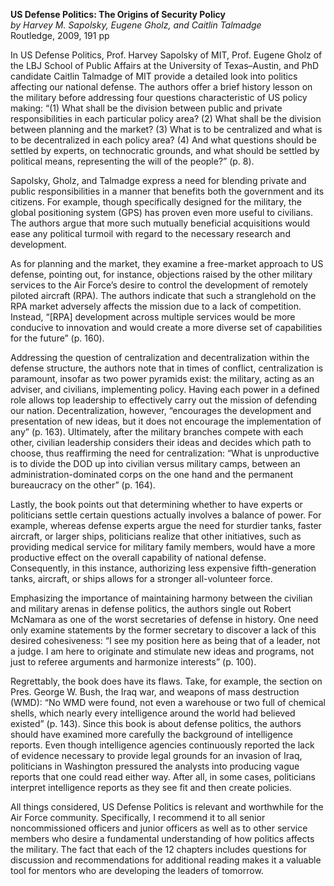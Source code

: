**US Defense Politics: The Origins of Security Policy**  
_by Harvey M. Sapolsky, Eugene Gholz, and Caitlin Talmadge_  
Routledge, 2009, 191 pp  

In US Defense Politics, Prof. Harvey Sapolsky of MIT, Prof. Eugene Gholz of the LBJ School of Public Affairs at the University of Texas–Austin, and PhD candidate Caitlin Talmadge of MIT provide a detailed look into politics affecting our national defense. The authors offer a brief history lesson on the military before addressing four questions characteristic of US policy making: “(1) What shall be the division between public and private responsibilities in each particular policy area? (2) What shall be the division between planning and the market? (3) What is to be centralized and what is to be decentralized in each policy area? (4) And what questions should be settled by experts, on technocratic grounds, and what should be settled by political means, representing the will of the people?” (p. 8).

Sapolsky, Gholz, and Talmadge express a need for blending private and public responsibilities in a manner that benefits both the government and its citizens. For example, though specifically designed for the military, the global positioning system (GPS) has proven even more useful to civilians. The authors argue that more such mutually beneficial acquisitions would ease any political turmoil with regard to the necessary research and development.

As for planning and the market, they examine a free-market approach to US defense, pointing out, for instance, objections raised by the other military services to the Air Force’s desire to control the development of remotely piloted aircraft (RPA). The authors indicate that such a stranglehold on the RPA market adversely affects the mission due to a lack of competition. Instead, “[RPA] development across multiple services would be more conducive to innovation and would create a more diverse set of capabilities for the future” (p. 160).

Addressing the question of centralization and decentralization within the defense structure, the authors note that in times of conflict, centralization is paramount, insofar as two power pyramids exist: the military, acting as an adviser, and civilians, implementing policy. Having each power in a defined role allows top leadership to effectively carry out the mission of defending our nation. Decentralization, however, “encourages the development and presentation of new ideas, but it does not encourage the implementation of any” (p. 163). Ultimately, after the military branches compete with each other, civilian leadership considers their ideas and decides which path to choose, thus reaffirming the need for centralization: “What is unproductive is to divide the DOD up into civilian versus military camps, between an administration-dominated corps on the one hand and the permanent bureaucracy on the other” (p. 164).

Lastly, the book points out that determining whether to have experts or politicians settle certain questions actually involves a balance of power. For example, whereas defense experts argue the need for sturdier tanks, faster aircraft, or larger ships, politicians realize that other initiatives, such as providing medical service for military family members, would have a more productive effect on the overall capability of national defense. Consequently, in this instance, authorizing less expensive fifth-generation tanks, aircraft, or ships allows for a stronger all-volunteer force.

Emphasizing the importance of maintaining harmony between the civilian and military arenas in defense politics, the authors single out Robert McNamara as one of the worst secretaries of defense in history. One need only examine statements by the former secretary to discover a lack of this desired cohesiveness: “I see my position here as being that of a leader, not a judge. I am here to originate and stimulate new ideas and programs, not just to referee arguments and harmonize interests” (p. 100).

Regrettably, the book does have its flaws. Take, for example, the section on Pres. George W. Bush, the Iraq war, and weapons of mass destruction (WMD): “No WMD were found, not even a warehouse or two full of chemical shells, which nearly every intelligence around the world had believed existed” (p. 143). Since this book is about defense politics, the authors should have examined more carefully the background of intelligence reports. Even though intelligence agencies continuously reported the lack of evidence necessary to provide legal grounds for an invasion of Iraq, politicians in Washington pressured the analysts into producing vague reports that one could read either way. After all, in some cases, politicians interpret intelligence reports as they see fit and then create policies.

All things considered, US Defense Politics is relevant and worthwhile for the Air Force community. Specifically, I recommend it to all senior noncommissioned officers and junior officers as well as to other service members who desire a fundamental understanding of how politics affects the military. The fact that each of the 12 chapters includes questions for discussion and recommendations for additional reading makes it a valuable tool for mentors who are developing the leaders of tomorrow.
